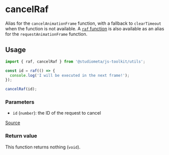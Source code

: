 # cancelRaf

Alias for the `cancelAnimationFrame` function, with a fallback to `clearTimeout` when the function is not available. A [`raf` function](./raf.md) is also available as an alias for the `requestAnimationFrame` function.

## Usage

```js
import { raf, cancelRaf } from '@studiometa/js-toolkit/utils';

const id = raf(() => {
  console.log('I will be executed in the next frame!');
});

cancelRaf(id);
```

### Parameters

- `id` (`number`): the ID of the request to cancel

[Source](https://github.com/studiometa/js-toolkit/blob/master/src/utils/nextFrame.js)

### Return value

This function returns nothing (`void`).
